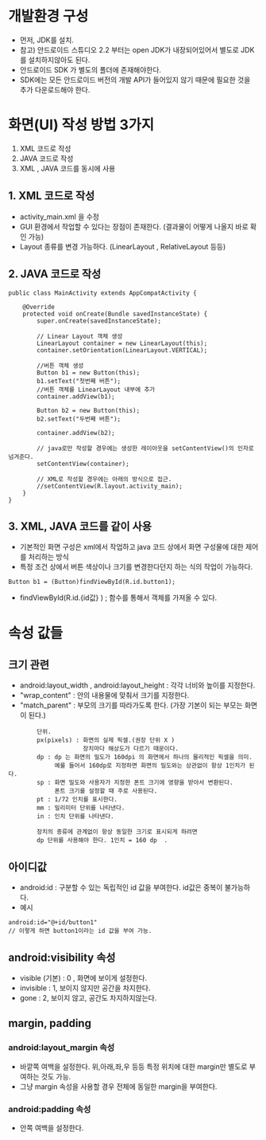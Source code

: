 # 개발환경 구성
- 먼저, JDK를 설치. 
- 참고) 안드로이드 스튜디오 2.2 부터는 open JDK가 내장되어있어서 별도로 JDK를 설치하지않아도 된다.
- 안드로이드 SDK 가 별도의 폴더에 존재해야한다.
- SDK에는 모든 안드로이드 버전의 개발 API가 들어있지 않기 때문에 필요한 것을 추가 다운로드해야 한다. 

# 화면(UI) 작성 방법 3가지 
1) XML 코드로 작성
2) JAVA 코드로 작성
3) XML , JAVA 코드를 동시에 사용 

## 1. XML 코드로 작성
- activity_main.xml 을 수정 
- GUI 환경에서 작업할 수 있다는 장점이 존재한다. (결과물이 어떻게 나올지 바로 확인 가능)
- Layout 종류를 변경 가능하다. (LinearLayout , RelativeLayout 등등) 

## 2. JAVA 코드로 작성
```
public class MainActivity extends AppCompatActivity {

    @Override
    protected void onCreate(Bundle savedInstanceState) {
        super.onCreate(savedInstanceState);

        // Linear Layout 객체 생성
        LinearLayout container = new LinearLayout(this);
        container.setOrientation(LinearLayout.VERTICAL);

        //버튼 객체 생성
        Button b1 = new Button(this);
        b1.setText("첫번째 버튼");
        //버튼 객체를 LinearLayout 내부에 추가
        container.addView(b1);

        Button b2 = new Button(this);
        b2.setText("두번째 버튼");

        container.addView(b2);

        // java로만 작성할 경우에는 생성한 레이아웃을 setContentView()의 인자로 넘겨준다. 
        setContentView(container);
        
        // XML로 작성할 경우에는 아래의 방식으로 접근.
        //setContentView(R.layout.activity_main); 
    }
}
```

## 3. XML, JAVA 코드를 같이 사용
- 기본적인 화면 구성은 xml에서 작업하고 java 코드 상에서 화면 구성물에 대한 제어를 처리하는 방식
- 특정 조건 상에서 버튼 색상이나 크기를 변경한다던지 하는 식의 작업이 가능하다. 
```
Button b1 = (Button)findViewById(R.id.button1);
```
- findViewById(R.id.{id값} ) ; 함수를 통해서 객체를 가져올 수 있다. 

# 속성 값들 
## 크기 관련
- android:layout_width , android:layout_height : 각각 너비와 높이를 지정한다.
- "wrap_content" : 안의 내용물에 맞춰서 크기를 지정한다.
- "match_parent" : 부모의 크기를 따라가도록 한다. (가장 기본이 되는 부모는 화면이 된다.) 

```
        단위.
        px(pixels) : 화면의 실제 픽셀.(권장 단위 X )
                     장치마다 해상도가 다르기 때문이다. 
        dp : dp 는 화면의 밀도가 160dpi 의 화면에서 하나의 물리적인 픽셀을 의미.
             예를 들어서 160dp로 지정하면 화면의 밀도와는 상관없이 항상 1인치가 된다. 
        sp : 화면 밀도와 사용자가 지정한 폰트 크기에 영향을 받아서 변환된다. 
             폰트 크기를 설정할 때 주로 사용된다. 
        pt : 1/72 인치를 표시한다. 
        mm : 밀리미터 단위를 나타낸다.
        in : 인치 단위를 나타낸다. 
        
        장치의 종류에 관계없이 항상 동일한 크기로 표시되게 하려면
        dp 단위를 사용해야 한다. 1인치 = 160 dp  .  
 ```

## 아이디값 
- android:id : 구분할 수 있는 독립적인 id 값을 부여한다. id값은 중복이 불가능하다.
- 예시
```
android:id="@+id/button1" 
// 이렇게 하면 button1이라는 id 값을 부여 가능. 
```

## android:visibility 속성
- visible (기본) : 0 , 화면에 보이게 설정한다.
- invisible : 1, 보이지 않지만 공간을 차지한다.
- gone : 2, 보이지 않고, 공간도 차지하지않는다. 

## margin, padding 
### android:layout_margin 속성
- 바깥쪽 여백을 설정한다. 위,아래,좌,우 등등 특정 위치에 대한 margin만 별도로 부여하는 것도 가능.
- 그냥 margin 속성을 사용할 경우 전체에 동일한 margin을 부여한다. 

### android:padding 속성
- 안쪽 여백을 설정한다. 
